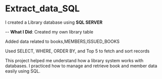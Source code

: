 # Extract_data_SQL
I created a Library database using **SQL SERVER**

--
**What I Did**:
Created my own library table

Added data related to books,MEMBERS,ISSUED_BOOKS

Used SELECT, WHERE, ORDER BY, and Top 5 to fetch and sort records

This project helped me understand how a library system works with databases. I practiced how to manage and retrieve book and member data easily using SQL.



